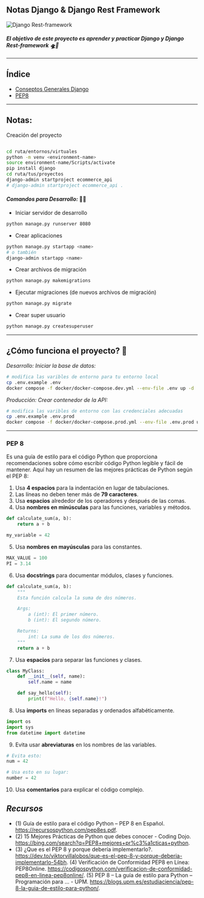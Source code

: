 ## Notas Django & Django Rest Framework

![Django Rest-framework](https://www.django-rest-framework.org/img/logo.png)

#### _El objetivo de este proyecto es aprender y practicar Django y Django Rest-framework 🛸🚀_

<hr/>

## Índice

- [Conseptos Generales Django](#general)
- [PEP8](#pep8)

<hr/>

<div id="general"></div>

## Notas:
Creación del proyecto
```bash

cd ruta/entornos/virtuales
python -m venv <environment-name>
source environment-name/Scripts/activate
pip install django
cd ruta/tus/proyectos
django-admin startproject ecommerce_api
# django-admin startproject ecommerce_api .
```

#### _Comandos para Desarrollo:_ 🧑‍💻
- Iniciar servidor de desarrollo
```bash
python manage.py runserver 8080
```
- Crear aplicaciones
```bash
python manage.py startapp <name>
# o también
django-admin startapp <name>
```
- Crear archivos de migración
```bash
python manage.py makemigrations
```
- Ejecutar migraciones (de nuevos archivos de migración)
```bash
python manage.py migrate
```
- Crear super usuario
```bash
python manage.py createsuperuser
```

<hr/>

## ¿Cómo funciona el proyecto? 🚀

_Desarrollo: Iniciar la base de datos:_
```bash
# modifica las varibles de entorno para tu entorno local
cp .env.example .env
docker compose -f docker/docker-compose.dev.yml --env-file .env up -d
```
_Producción: Crear contenedor de la API:_
```bash
# modifica las varibles de entorno con las credenciales adecuadas
cp .env.example .env.prod
docker compose -f docker/docker-compose.prod.yml --env-file .env.prod up -d
```

<hr/>

<div id="pep8"></div>

### PEP 8
Es una guía de estilo para el código Python que proporciona recomendaciones sobre cómo escribir código Python legible y fácil de mantener. Aquí hay un resumen de las mejores prácticas de Python según el PEP 8:

1. Usa **4 espacios** para la indentación en lugar de tabulaciones.
2. Las líneas no deben tener más de **79 caracteres**.
3. Usa **espacios** alrededor de los operadores y después de las comas.
4. Usa **nombres en minúsculas** para las funciones, variables y métodos.
```python
def calculate_sum(a, b):
    return a + b

my_variable = 42
```
5. Usa **nombres en mayúsculas** para las constantes.
```python
MAX_VALUE = 100
PI = 3.14
```
6. Usa **docstrings** para documentar módulos, clases y funciones.
```python
def calculate_sum(a, b):
    """
    Esta función calcula la suma de dos números.

    Args:
        a (int): El primer número.
        b (int): El segundo número.

    Returns:
        int: La suma de los dos números.
    """
    return a + b
```
7. Usa **espacios** para separar las funciones y clases.
```python
class MyClass:
    def __init__(self, name):
        self.name = name

    def say_hello(self):
        print(f"Hello, {self.name}!")
```
8. Usa **imports** en líneas separadas y ordenados alfabéticamente.
```python
import os
import sys
from datetime import datetime
```
9. Evita usar **abreviaturas** en los nombres de las variables.
```python
# Evita esto:
num = 42

# Usa esto en su lugar:
number = 42
```
10. Usa **comentarios** para explicar el código complejo.


## _Recursos_
- (1) Guía de estilo para el código Python – PEP 8 en Español. https://recursospython.com/pep8es.pdf.
- (2) 15 Mejores Prácticas de Python que debes conocer - Coding Dojo. https://bing.com/search?q=PEP8+mejores+pr%c3%a1cticas+python.
- (3) ¿Que es el PEP 8 y porque debería implementarlo?. https://dev.to/viktorvillalobos/que-es-el-pep-8-y-porque-deberia-implementarlo-54bh.
(4) Verificación de Conformidad PEP8 en Línea: PEP8Online. https://codigospython.com/verificacion-de-conformidad-pep8-en-linea-pep8online/.
(5) PEP 8 – La guía de estilo para Python – Programación para ... - UPM. https://blogs.upm.es/estudiaciencia/pep-8-la-guia-de-estilo-para-python/.